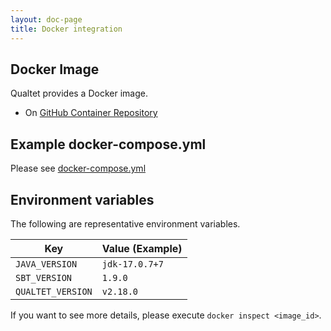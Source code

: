 ```yaml
---
layout: doc-page
title: Docker integration
---
```


## Docker Image

Qualtet provides a Docker image.

* On [GitHub Container Repository](https://github.com/yoshinorin/qualtet/pkgs/container/docker-qualtet)

## Example docker-compose.yml

Please see [docker-compose.yml](https://github.com/yoshinorin/qualtet/blob/master/docker/docker-compose.example.yml)

## Environment variables

The following are representative environment variables.

| Key | Value (Example) |
| --- | --- |
| `JAVA_VERSION` | `jdk-17.0.7+7` |
| `SBT_VERSION` | `1.9.0` |
| `QUALTET_VERSION` | `v2.18.0` |

If you want to see more details, please execute `docker inspect <image_id>`.
